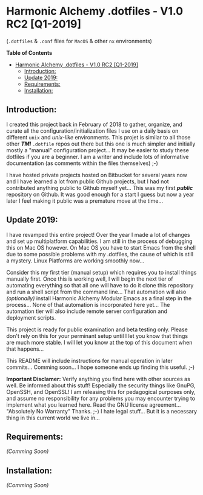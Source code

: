 # Harmonic Alchemy .dotfiles - V1.0 RC2  [Q1-2019]

(`.dotfiles` & `.conf` files for `MacOS` & other `nx` environments)

<!-- markdown-toc start - Don't edit this section. Run M-x markdown-toc-refresh-toc -->
**Table of Contents**

- [Harmonic Alchemy .dotfiles - V1.0 RC2  [Q1-2019]](#harmonic-alchemy-dotfiles---v10-rc2--q1-2019)
    - [Introduction:](#introduction)
    - [Update 2019:](#update-2019)
    - [Requirements:](#requirements)
    - [Installation:](#installation)

<!-- markdown-toc end -->

## Introduction:

I created this project back in February of 2018 to gather, organize, and curate all the configuration/initialization files I use on a daily basis on different `unix` and _unix-like_ environments.  This projet is similar to all those other **_TMI_** `.dotfile` repos out there but this one is much simpler and initially mostly a "manual" configuration project... It may be easier to study these dotfiles if you are a beginner.  I am a writer and include lots of informative documentation (as comments within the files themselves) ;-)

I have hosted private projects hosted on Bitbucket for several years now and I have learned a lot from public Github projects, but I had not contributed anything public to Github myself yet...  This was my first **_public_** repository on Github.  It was good enough for a start I guess but now a year later I feel making it public was a premature move at the time...

## Update 2019:

I have revamped this entire project!  Over the year I made a lot of changes and set up multiplatform capabilities.  I am still in the process of debugging this on Mac OS however.  On Mac OS you have to start Emacs from the shell due to some possible problems with my .dotfiles, the cause of which is still a mystery.  Linux Platforms are working smoothly now...

Consider this my first tier (manual setup) which requires you to install things manually first.  Once this is working well, I will begin the next tier of automating everything so that all one
will have to do it clone this repository and run a shell script from the command line...  That automation will also _(optionally)_ install Harmonic Alchemy Modular Emacs as a final step in the process...  None of that automation is incorporated here yet...  The automation tier will also include remote server configuration and deployment scripts.

This project is ready for public examination and beta testing only.  Please don't rely on this for your perminant setup until I let you know that things are much more stable. I will let you know at the top of this document when that happens...  

This README will include instructions for manual operation in later commits... Comming soon...  I hope someone ends up finding this useful. ;-)

**Important Disclamer:** Verify anything you find here with other sources as well.  Be informed about this stuff!  Especially the security things like GnuPG, OpenSSH, and OpenSSL!  I am releasing this for pedagogical purposes only, and assume no responsibility for any problems you may encounter trying to implement what you learned here.  Read the GNU license agreement... "Absolutely No Warranty" Thanks. ;-)  I hate legal stuff... But it is a necessary thing in this current world we live in...

## Requirements:

_(Comming Soon)_

## Installation:

_(Comming Soon)_
